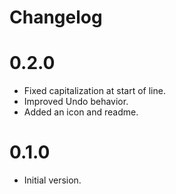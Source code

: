 # Changelog

# 0.2.0
- Fixed capitalization at start of line.
- Improved Undo behavior.
- Added an icon and readme.

# 0.1.0
- Initial version.

